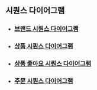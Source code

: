 ## 시퀀스 다이어그램

- ### [브랜드 시퀀스 다이어그램](./brand.md)
- ### [상품 시퀀스 다이어그램](./product.md)
- ### [상품 좋아요 시퀀스 다이어그램](./product-like.md)
- ### [주문 시퀀스 다이어그램](order_payment_v1.md)